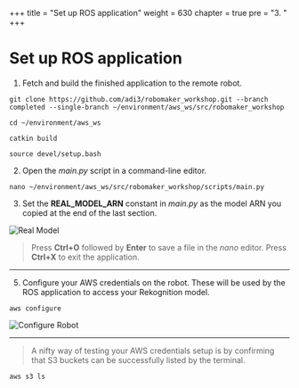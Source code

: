 +++
title = "Set up ROS application"
weight = 630
chapter = true
pre = "3. "
+++

# Set up ROS application

1. Fetch and build the finished application to the remote robot.

```
git clone https://github.com/adi3/robomaker_workshop.git --branch completed --single-branch ~/environment/aws_ws/src/robomaker_workshop

cd ~/environment/aws_ws

catkin build

source devel/setup.bash
```

2. Open the _main.py_ script in a command-line editor.

```
nano ~/environment/aws_ws/src/robomaker_workshop/scripts/main.py
```

3. Set the **REAL_MODEL_ARN** constant in _main.py_ as the model ARN you copied at the end of the last section.

![Real Model](/real-model.png?classes=border)

> Press **Ctrl+O** followed by **Enter** to save a file in the _nano_ editor. Press **Ctrl+X** to exit the application.

---

5. Configure your AWS credentials on the robot. These will be used by the ROS application to access your Rekognition model.

```
aws configure
```

![Configure Robot](/configure-robot.png?classes=border)

---

> A nifty way of testing your AWS credentials setup is by confirming that S3 buckets can be successfully listed by the terminal.

```
aws s3 ls
```
